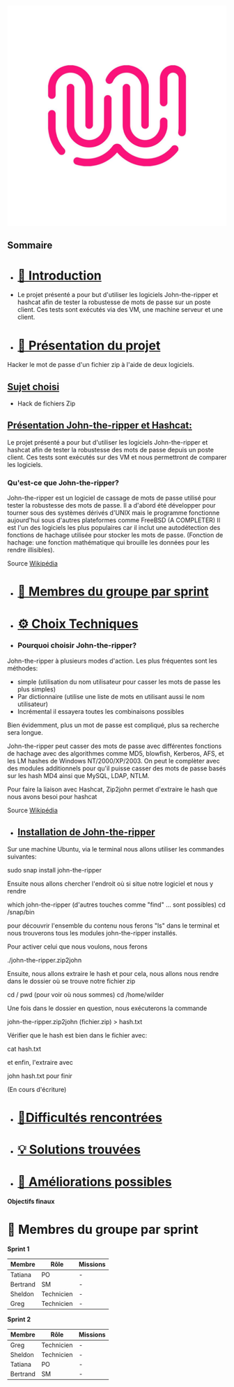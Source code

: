 ![logo de la Wild Code SChool en exemple](Ressources/logo_WCS.jpg)

## Sommaire 

- # [📜 Introduction](#introduction)

- Le projet présenté a pour but d'utiliser les logiciels John-the-ripper et hashcat afin de tester la robustesse de mots de passe sur un poste client. 
Ces tests sont exécutés via des VM, une machine serveur et une client.

- # [🎯 Présentation du projet](#presentation-du-projet)

Hacker le mot de passe d'un fichier zip à l'aide de deux logiciels.

## **<ins>Sujet choisi**<ins>

 - Hack de fichiers Zip
 
  ## <ins>Présentation John-the-ripper et Hashcat:<ins>

Le projet présenté a pour but d'utiliser les logiciels John-the-ripper et hashcat afin de tester la robustesse des mots de passe depuis un poste client. 
Ces tests sont exécutés sur des VM et nous permettront de comparer les logiciels.


### Qu'est-ce que John-the-ripper?

John-the-ripper est un logiciel de cassage de mots de passe utilisé pour tester la robustesse des mots de passe. Il a d'abord été développer pour tourner sous des systèmes dérivés d'UNIX mais le programme fonctionne aujourd'hui sous d'autres plateformes comme FreeBSD (A COMPLETER)
Il est l'un des logiciels les plus populaires car il inclut une autodétection des fonctions de hachage utilisée pour stocker les mots de passe. (Fonction de hachage: une fonction mathématique qui brouille les données pour les rendre illisibles).
 

Source [Wikipédia](https://fr.wikipedia.org/wiki/John_the_Ripper) 


- # [👥 Membres du groupe par sprint](#membres-du-groupe-par-sprint)
  
- # [⚙️ Choix Techniques](#choix-techniques)

- ### Pourquoi choisir John-the-ripper?
  
John-the-ripper à plusieurs modes d'action. Les plus fréquentes sont les méthodes:
  
+ simple (utilisation du nom utilisateur pour casser les mots de passe les plus simples)
+ Par dictionnaire (utilise une liste de mots en utilisant aussi le nom utilisateur)
+ Incrémental il essayera toutes les combinaisons possibles

Bien évidemment, plus un mot de passe est compliqué, plus sa recherche sera longue.

John-the-ripper peut casser des mots de passe avec différentes fonctions de hachage avec des algorithmes comme MD5, blowfish, Kerberos, AFS, et les LM hashes de Windows NT/2000/XP/2003. 
On peut le complèter avec des modules additionnels pour qu'il puisse casser des mots de passe basés sur les hash MD4 ainsi que MySQL, LDAP, NTLM.

Pour faire la liaison avec Hashcat, Zip2john permet d'extraire le hash que nous avons besoi pour hashcat

Source [Wikipédia](https://fr.wikipedia.org/wiki/John_the_Ripper) 

- ## <ins>Installation de John-the-ripper<ins>

Sur une machine Ubuntu, via le terminal nous allons utiliser les commandes suivantes:

   sudo snap install john-the-ripper

Ensuite nous allons chercher l'endroit où si situe notre logiciel et nous y rendre

  which john-the-ripper (d'autres touches comme  "find" ... sont possibles)
  cd /snap/bin

pour découvrir l'ensemble du contenu nous ferons "ls" dans le terminal et nous trouverons tous les modules john-the-ripper installés.

Pour activer celui que nous voulons, nous ferons

  ./john-the-ripper.zip2john

Ensuite, nous allons extraire le hash et pour cela, nous allons nous rendre dans le dossier où se trouve notre fichier zip

   cd /
   pwd (pour voir où nous sommes)
   cd /home/wilder

Une fois dans le dossier en question, nous exécuterons la commande

john-the-ripper.zip2john (fichier.zip) > hash.txt

Vérifier que le hash est bien dans le fichier avec: 

cat hash.txt

et enfin, l'extraire avec

john hash.txt  pour finir
  


(En cours d'écriture)

- # [🧗Difficultés rencontrées](#difficultes-rencontrees)
- # [💡 Solutions trouvées](#solutions-trouvees)
- # [🚀 Améliorations possibles](#ameliorations-possibles)


**Objectifs finaux**


# 👥 Membres du groupe par sprint
<span id="membres-du-groupe-par-sprint"></span>
**Sprint 1**

| Membre   | Rôle       | Missions |
| -------- | ---------- | -------- |
| Tatiana  | PO         | -        |
| Bertrand | SM         | -        |
| Sheldon  | Technicien | -        |
| Greg     | Technicien | -        |

**Sprint 2**

| Membre   | Rôle       | Missions |
| -------- | ---------- | -------- |
| Greg     | Technicien | -        |
| Sheldon  | Technicien | -        |
| Tatiana  | PO         | -        |
| Bertrand | SM         | -        |


